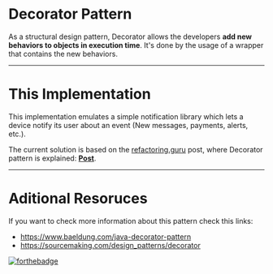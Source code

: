 # Decorator Pattern

As a structural design pattern, Decorator allows the 
developers **add new behaviors to objects in execution time**. 
It's done by the usage of a wrapper that contains the new 
behaviors.

****

# This Implementation

This implementation emulates a simple notification library 
which lets a device notify its user about an event (New messages,
payments, alerts, etc.).

The current solution is based on the 
[refactoring.guru](https://refactoring.guru/) 
post, where Decorator pattern is explained:
**[Post](https://refactoring.guru/design-patterns/decorator)**.

****

# Aditional Resoruces

If you want to check more information about this pattern check this links:
+ https://www.baeldung.com/java-decorator-pattern
+ https://sourcemaking.com/design_patterns/decorator


[![forthebadge](https://forthebadge.com/images/badges/built-with-love.svg)](https://forthebadge.com)
